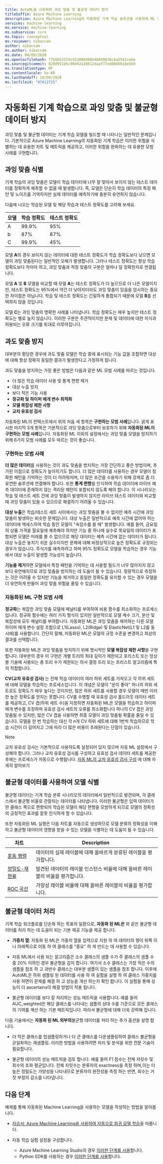 ```yaml
---
title: AutoML을 사용하여 과잉 맞춤 및 불균형 데이터 방지
titleSuffix: Azure Machine Learning
description: Azure Machine Learning의 자동화된 기계 학습 솔루션을 사용하여 ML 모델의 일반적인 문제를 식별하고 관리합니다.
services: machine-learning
ms.service: machine-learning
ms.subservice: core
ms.topic: conceptual
ms.reviewer: nibaccam
author: nibaccam
ms.author: nibaccam
ms.date: 04/09/2020
ms.openlocfilehash: 77b5b52153c552008406b4b85083bcba5542cebe
ms.sourcegitcommit: 829d951d5c90442a38012daaf77e86046018e5b9
ms.translationtype: MT
ms.contentlocale: ko-KR
ms.lasthandoff: 10/09/2020
ms.locfileid: "87012725"
---
```

# <a name="prevent-overfitting-and-imbalanced-data-with-automated-machine-learning"></a>자동화된 기계 학습으로 과잉 맞춤 및 불균형 데이터 방지

과잉 맞춤 및 불균형 데이터는 기계 학습 모델을 빌드할 때 나타나는 일반적인 문제입니다. 기본적으로 Azure Machine Learning의 자동화된 기계 학습은 이러한 위험을 식별하는 데 유용한 차트 및 메트릭을 제공하고, 이러한 위험을 완화하는 데 유용한 모범 사례를 구현합니다. 

## <a name="identify-over-fitting"></a>과잉 맞춤 식별

기계 학습의 과잉 맞춤은 모델이 학습 데이터에 너무 잘 맞아서 보이지 않는 테스트 데이터를 정확하게 예측할 수 없을 때 발생합니다. 즉, 모델은 단순히 학습 데이터의 특정 패턴 및 노이즈를 기억하지만 실제 데이터를 예측하기에 충분히 유연하지 않습니다.

다음에 나오는 학습된 모델 및 해당 학습과 테스트 정확도를 고려해 보세요.

| 모델 | 학습 정확도 | 테스트 정확도 |
|-------|----------------|---------------|
| A | 99.9% | 95% |
| b | 87% | 87% |
| C | 99.9% | 45% |

모델 **A**의 경우 보이지 않는 데이터에 대한 테스트 정확도가 학습 정확도보다 낮으면 모델이 과잉 맞춤된다는 일반적인 오해가 발생합니다. 그러나 테스트 정확도는 항상 학습 정확도보다 작아야 하고, 과잉 맞춤과 적정 맞춤의 구분은 얼마나 덜 정확한지로 연결됩니다. 

모델 **A** 및 **B** 모델을 비교할 때 모델 **A**는 테스트 정확도가 더 높으므로 더 나은 모델이지만, 테스트 정확도는 95%에서 약간 더 낮아지더라도 과잉 맞춤이 있음을 암시하는 중요한 차이점은 아닙니다. 학습 및 테스트 정확도는 긴밀하게 통합되기 때문에 모델 **B**를 선택하지 않을 것입니다.

모델 **C**는 과잉 맞춤의 명확한 사례를 나타냅니다. 학습 정확도는 매우 높지만 테스트 정확도는 별로 높지 않습니다. 이러한 구분은 주관적이지만 문제 및 데이터에 대한 지식과 허용되는 오류 크기를 토대로 이루어집니다.

## <a name="prevent-over-fitting"></a>과도 맞춤 방지

대부분의 황당한 경우에 과도 맞춤 모델은 학습 중에 표시되는 기능 값을 조합하면 대상에 대해 항상 정확히 동일한 결과가 발생한다고 가정하게 됩니다.

과도 맞춤을 방지하는 가장 좋은 방법은 다음과 같은 ML 모범 사례를 따르는 것입니다.

* 더 많은 학습 데이터 사용 및 통계 편향 제거
* 대상 누출 방지
* 보다 적은 기능 사용
* **정규화 및 하이퍼 매개 변수 최적화**
* **모델 복잡성 제한 사항**
* **교차 유효성 검사**

자동화된 ML의 컨텍스트에서 위의 처음 세 항목은 **구현하는 모범 사례**입니다. 굵게 표시한 마지막 3개 항목은 기본적으로 과잉 맞춤으로부터 보호하기 위해 **자동화된 ML이 구현하는 모범 사례**입니다. 자동화된 ML 이외의 설정에서는 과잉 맞춤 모델을 방지하기 위해 6가지 모범 사례를 모두 따르는 것이 좋습니다.

### <a name="best-practices-you-implement"></a>구현하는 모범 사례

**더 많은 데이터**를 사용하는 것이 과도 맞춤을 방지하는 가장 간단하고 좋은 방법이며, 추가된 이점으로 정확도가 높아지기도 합니다. 더 많은 데이터를 사용하는 경우 모델이 정확한 패턴을 기억하는 것이 더 어려워지며, 더 많은 조건을 수용하기 위해 강제로 좀 더 유연한 솔루션에 연결해야 합니다. 또한 **통계 편향**을 인식하여 학습 데이터에 라이브 예측 데이터에 존재하지 않는 격리된 패턴이 포함되지 않도록 해야 합니다. 이 시나리오는 학습 및 테스트 세트 간에 과잉 맞춤이 발생하지 않지만 라이브 테스트 데이터와 비교할 때 과잉 맞춤이 있을 수 있으므로 해결하기 어려울 수 있습니다.

**대상 누출**은 학습/테스트 세트 사이에서는 과잉 맞춤을 볼 수 없지만 예측 시간에 과잉 맞춤이 발생하는 비슷한 문제입니다. 대상 누출은 일반적으로 예측 시간에 없어야 하는 데이터에 액세스하여 학습 동안 모델이 "속임수를 쓸 때" 발생합니다. 예를 들어, 금요일의 상품 가격을 월요일에 예측해야 하지만 기능 중 하나에 실수로 목요일의 데이터가 포함되면 모델은 미래를 볼 수 없으므로 해당 데이터는 예측 시간에 없는 데이터가 됩니다. 대상 누출은 놓치기 쉬운 실수이지만 문제에 대해 비정상적으로 높은 정확도로 규정되는 경우가 많습니다. 주식가를 예측하려고 하며 95% 정확도로 모델을 학습하는 경우 기능에서 대상 누출이 발생할 가능성이 높습니다.

**기능을 제거**하면 모델에서 특정 패턴을 기억하는 데 사용할 필드가 너무 많아지지 않고 보다 유연해지므로 과잉 맞춤을 방지하는 데 도움이 될 수 있습니다. 정량적으로 측정하는 것은 어려울 수 있지만 기능을 제거하고 동일한 정확도를 유지할 수 있는 경우 모델을 더 유연하게 만들어 과잉 맞춤 위험을 줄일 수 있습니다.

### <a name="best-practices-automated-ml-implements"></a>자동화된 ML 구현 모범 사례

**정규화**는 복잡한 과잉 맞춤 모델에 패널티를 부여하여 비용 함수를 최소화하는 프로세스입니다. 정규화 함수에는 여러 가지 형식이 있지만 일반적으로 모델 계수 크기, 분산 및 복잡성에 모두 패널티를 부여합니다. 자동화된 ML은 과잉 맞춤을 제어하는 다른 모델 하이퍼 매개 변수 설정 조합으로 L1(Lasso), L2(Ridge) 및 ElasticNet(L1 및 L2를 동시에)를 사용합니다. 간단히 말해, 자동화된 ML은 모델의 규정 수준을 변경하고 최상의 결과를 선택합니다.

또한 자동화된 ML은 과잉 맞춤을 방지하기 위해 명시적인 **모델 복잡성 제한 사항**을 구현합니다. 대부분의 경우 이 구현은 개별 트리의 최대 깊이가 제한되고 포리스트 또는 앙상블 기술에 사용되는 총 트리 수가 제한되는 의사 결정 트리 또는 프리스트 알고리즘에 특히 적합합니다.

**CV(교차 유효성 검사)** 는 전체 학습 데이터의 여러 하위 세트를 가져오고 각 하위 세트에 대해 모델을 학습하는 프로세스입니다. 이 개념은 모델이 "운이 좋아" 하나의 하위 세트로도 정확도가 매우 높다는 것이지만, 많은 하위 세트를 사용할 경우 모델이 매번 이러한 높은 정확도를 얻지는 못합니다. CV를 수행할 때 유효성 검사 홀드아웃 데이터 세트를 제공하고, CV 겹(하위 세트 수)을 지정하면 자동화된 ML은 모델을 학습하고 하이퍼 매개 변수를 조정하여 유효성 검사 세트의 오류를 최소화합니다 하나의 CV 겹은 과잉 맞춤될 수 있지만, 많은 CV 겹을 사용하면 최종 모델이 과잉 맞춤될 확률을 줄일 수 있습니다. 모델을 한 번 학습하는 대신 각 *n*개 CV 하위 세트에 대해 1번씩 학습하므로 학습 시간이 더 길어지고 그에 따라 더 많은 비용이 초래된다는 단점이 있습니다. 

> [!NOTE]
> 교차 유효성 검사는 기본적으로 사용하도록 설정되어 있지 않으며 자동 ML 설정에서 구성해야 합니다. 그러나 교차 유효성 검사를 구성하고 유효성 검사 데이터 세트를 제공한 후에는 프로세스가 자동으로 수행됩니다. [자동 ML의 교차 유효성 검사 구성](how-to-configure-cross-validation-data-splits.md) 에 대해 자세히 알아보기

<a name="imbalance"></a>

## <a name="identify-models-with-imbalanced-data"></a>불균형 데이터를 사용하여 모델 식별

불균형 데이터는 기계 학습 분류 시나리오의 데이터에서 일반적으로 발견되며, 각 클래스에서 불균형 비율로 관찰되는 데이터를 나타냅니다. 이러한 불균형은 입력 데이터가 한 클래스 쪽으로 편향되어 학습된 모델이 해당 편향을 모방하게 되므로 모델의 정확성의 긍정적인 효과를 잘못 인식하게 할 수 있습니다. 

또한 자동화된 ML 실행은 다음 차트를 자동으로 생성하므로 모델 분류의 정확성을 이해하고 불균형 데이터의 영향을 받을 수 있는 모델을 식별하는 데 도움이 될 수 있습니다.

차트| Description
---|---
[혼동 행렬](how-to-understand-automated-ml.md#confusion-matrix)| 데이터의 실제 레이블에 대해 올바르게 분류된 레이블을 평가합니다. 
[정밀도-재현율](how-to-understand-automated-ml.md#precision-recall-chart)| 발견된 데이터의 레이블 인스턴스 비율에 대해 올바른 레이블의 비율을 평가합니다. 
[ROC 곡선](how-to-understand-automated-ml.md#roc)| 가양성 레이블 비율에 대해 올바른 레이블의 비율을 평가합니다.

## <a name="handle-imbalanced-data"></a>불균형 데이터 처리 

기계 학습 워크플로를 단순화 하는 목표의 일환으로, **자동화 된 ML은** 와 같은 불균형 데이터를 처리 하는 데 도움이 되는 기본 제공 기능을 제공 합니다. 

- **가중치 열**: 자동화 된 ML은 가중치 열을 입력으로 지원 하 여 데이터의 행이 위쪽 이나 아래쪽으로 이동 하 여 클래스를 "중요" 하 게 만드는 데 사용할 수 있습니다.

- 자동 ML에서 사용 되는 알고리즘은 소수 클래스의 샘플 수가 주 클래스의 샘플 수 중 20% 이하인 경우 불균형을 감지 합니다. 여기서 소수 클래스는 가장 적은 수의 샘플을 참조 하 고 과반수 클래스는 대부분 샘플이 있는 샘플을 참조 합니다. 이후에 AutoML은 하위 샘플링 된 데이터를 사용 하 여 실험을 실행 하 여 클래스 가중치를 사용 하면이 문제를 해결 하 고 성능을 개선 하는지 확인 합니다. 이 실험을 통해 성능이 더 ascertains이 해결 방법이 적용 됩니다.

- 불균형 데이터를 보다 잘 처리하는 성능 메트릭을 사용합니다. 예를 들어 AUC_weighted은 해당 클래스를 나타내는 샘플의 상대 수를 기준으로 모든 클래스의 기여를 계산 하는 기본 메트릭입니다. 따라서 불균형에 대해 더욱 강력해 집니다.

다음 기술에서는 **자동화 된 ML 외부의**불균형 데이터를 처리 하는 추가 옵션을 설명 합니다. 

- 더 작은 클래스를 업샘플링하거나 더 큰 클래스를 다운샘플링하여 클래스 불균형을 균일화하는 재샘플링. 이러한 방법을 사용하려면 처리 및 분석을 위한 전문 기술이 필요합니다.

- 불균형 데이터의 성능 메트릭을 검토 합니다. 예를 들어 F1 점수는 전체 자릿수 및 회수의 조화 평균입니다. 전체 자릿수는 분류자의 exactness을 측정 하며,이는 더 높은 정밀도는 가양성을 나타내므로 분류자의 완전성을 측정 하는 반면, 회수는 거짓 부정의 감소를 나타냅니다.

## <a name="next-steps"></a>다음 단계

예제를 통해 자동화된 Machine Learning을 사용하는 모델을 작성하는 방법을 알아봅니다.

+ [자습서: Azure Machine Learning을 사용하여 자동으로 회귀 모델 학습](tutorial-auto-train-models.md)을 따릅니다.

+ 자동 학습 실험 설정을 구성합니다.
  + Azure Machine Learning Studio의 경우 [이러한 단계를 사용](how-to-use-automated-ml-for-ml-models.md)합니다.
  + Python SDK를 사용하는 경우 [이러한 단계를 사용](how-to-configure-auto-train.md)합니다.


